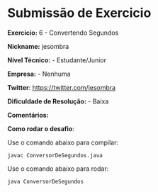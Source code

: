 # Submissão de Exercicio

**Exercicio:** 6 - Convertendo Segundos

**Nickname:** jesombra

**Nível Técnico:** - Estudante/Junior

**Empresa:** - Nenhuma

**Twitter**: https://twitter.com/jesombra

**Dificuldade de Resolução:** - Baixa

**Comentários:** 

**Como rodar o desafio**: 

Use o comando abaixo para compilar: 
```
javac ConversorDeSegundos.java
```
Use o comando abaixo para rodar: 
```
java ConversorDeSegundos
```